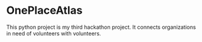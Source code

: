 # OnePlaceAtlas
This python project is my third hackathon project. It connects organizations in need of volunteers with volunteers.
